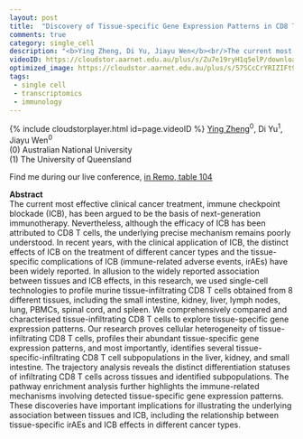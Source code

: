 ```yaml
---
layout: post
title:  "Discovery of Tissue-specific Gene Expression Patterns in CD8 T Cells by Single-cell RNA-seq"
comments: true
category: single_cell
description: "<b>Ying Zheng, Di Yu, Jiayu Wen</b><br/>The current most effective clinical cancer treatme..."
videoID: https://cloudstor.aarnet.edu.au/plus/s/Zu7e19ryH1q5elP/download
optimized_image: https://cloudstor.aarnet.edu.au/plus/s/57SCcCrYRIZIFt9/download
tags:
 - single cell
 - transcriptomics
 - immunology
---
```

{% include cloudstorplayer.html id=page.videoID %}
<u>Ying Zheng</u><sup>0</sup>, Di Yu<sup>1</sup>, Jiayu Wen<sup>0</sup><br/>
\(0\) Australian National University<br/>
\(1\) The University of Queensland

Find me during our live conference, [in Remo, table 104](https://remo.co)

<b>Abstract</b><br/>
The current most effective clinical cancer treatment, immune checkpoint blockade \(ICB\), has been argued to be the basis of next-generation immunotherapy. Nevertheless, although the efficacy of ICB has been attributed to CD8 T cells, the underlying precise mechanism remains poorly understood. In recent years, with the clinical application of ICB, the distinct effects of ICB on the treatment of different cancer types and the tissue-specific complications of ICB \(immune-related adverse events, irAEs\) have been widely reported. In allusion to the widely reported association between tissues and ICB effects, in this research, we used single-cell technologies to profile murine tissue-infiltrating CD8 T cells obtained from 8 different tissues, including the small intestine, kidney, liver, lymph nodes, lung, PBMCs, spinal cord, and spleen. We comprehensively compared and characterised tissue-infiltrating CD8 T cells to explore tissue-specific gene expression patterns. Our research proves cellular heterogeneity of tissue-infiltrating CD8 T cells, profiles their abundant tissue-specific gene expression patterns, and most importantly, identifies several tissue-specific-infiltrating CD8 T cell subpopulations in the liver, kidney, and small intestine. The trajectory analysis reveals the distinct differentiation statuses of infiltrating CD8 T cells across tissues and identified subpopulations. The pathway enrichment analysis further highlights the immune-related mechanisms involving detected tissue-specific gene expression patterns. These discoveries have important implications for illustrating the underlying association between tissues and ICB, including the relationship between tissue-specific irAEs and ICB effects in different cancer types.
